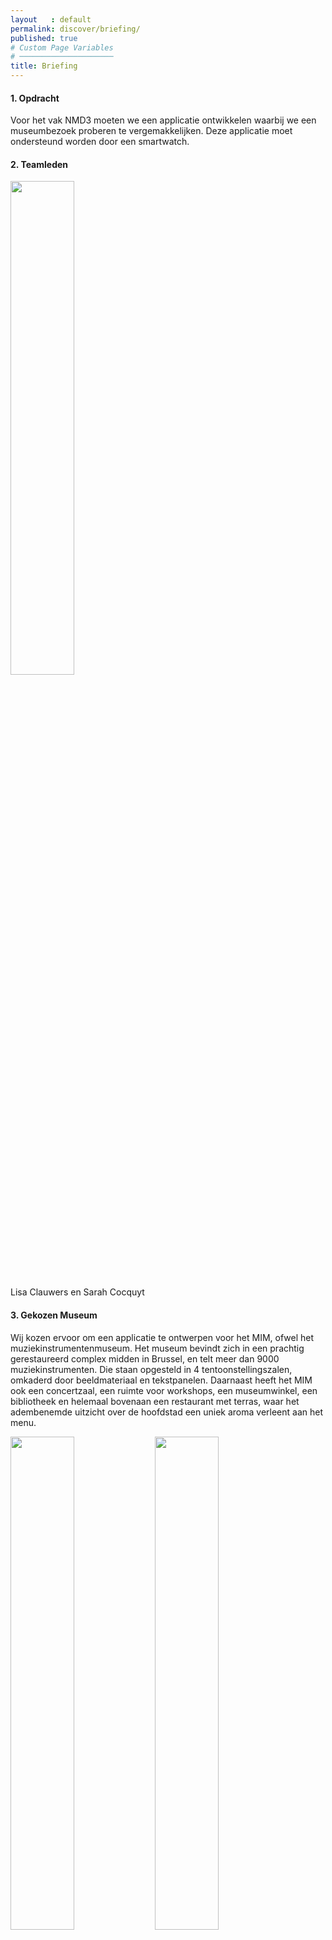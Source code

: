 ```yaml
---
layout   : default
permalink: discover/briefing/
published: true
# Custom Page Variables
# ─────────────────────
title: Briefing
---
```


#### 1. Opdracht

Voor het vak NMD3 moeten we een applicatie ontwikkelen waarbij we een museumbezoek proberen te vergemakkelijken. Deze applicatie moet ondersteund worden door een smartwatch.

#### 2. Teamleden

<img src="/1718-nmd3-project-clauwers_cocquyt/assets/img/lisasarah.png" width="45%"/>

Lisa Clauwers en Sarah Cocquyt

#### 3. Gekozen Museum

Wij kozen ervoor om een applicatie te ontwerpen voor het MIM, ofwel het muziekinstrumentenmuseum. Het museum bevindt zich in een prachtig gerestaureerd complex midden in Brussel, en telt meer dan 9000 muziekinstrumenten. Die staan opgesteld in 4 tentoonstellingszalen, omkaderd door beeldmateriaal en tekstpanelen. Daarnaast heeft het MIM ook een concertzaal, een ruimte voor workshops, een museumwinkel, een bibliotheek en helemaal bovenaan een restaurant met terras, waar het adembenemde uitzicht over de hoofdstad een uniek aroma verleent aan het menu. 

<img src="/1718-nmd3-project-clauwers_cocquyt/assets/img/mim1.jpg" width="45%" class="mim"/>
<img src="/1718-nmd3-project-clauwers_cocquyt/assets/img/mim2.jpg" width="45%" class="mim"/>
<img src="/1718-nmd3-project-clauwers_cocquyt/assets/img/mim3.jpg" width="45%" class="mim"/>
<img src="/1718-nmd3-project-clauwers_cocquyt/assets/img/mim4.jpg" width="45%" class="mim"/>
